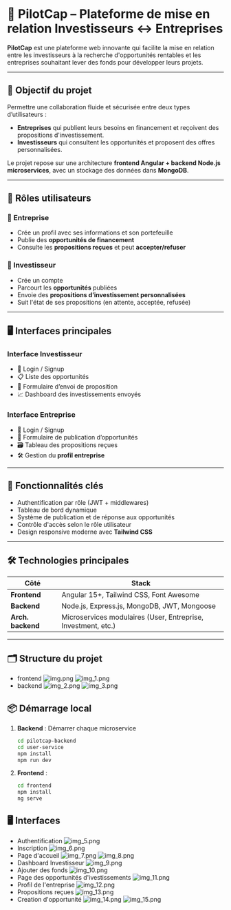 # 🚀 PilotCap – Plateforme de mise en relation Investisseurs ↔ Entreprises

**PilotCap** est une plateforme web innovante qui facilite la mise en relation entre les investisseurs à la recherche d'opportunités rentables et les entreprises souhaitant lever des fonds pour développer leurs projets.

---

## 🎯 Objectif du projet

Permettre une collaboration fluide et sécurisée entre deux types d’utilisateurs :

- **Entreprises** qui publient leurs besoins en financement et reçoivent des propositions d'investissement.
- **Investisseurs** qui consultent les opportunités et proposent des offres personnalisées.

Le projet repose sur une architecture **frontend Angular + backend Node.js microservices**, avec un stockage des données dans **MongoDB**.

---

## 👥 Rôles utilisateurs

### 🏢 Entreprise
- Crée un profil avec ses informations et son portefeuille
- Publie des **opportunités de financement**
- Consulte les **propositions reçues** et peut **accepter/refuser**

### 💼 Investisseur
- Crée un compte
- Parcourt les **opportunités** publiées
- Envoie des **propositions d’investissement personnalisées**
- Suit l'état de ses propositions (en attente, acceptée, refusée)

---

## 🖥️ Interfaces principales

### Interface Investisseur
- 🔐 Login / Signup
- 📋 Liste des opportunités
- 📨 Formulaire d’envoi de proposition
- 📈 Dashboard des investissements envoyés

### Interface Entreprise
- 🔐 Login / Signup
- 🧾 Formulaire de publication d’opportunités
- 🗃️ Tableau des propositions reçues
- 🛠️ Gestion du **profil entreprise**

---

## 🧩 Fonctionnalités clés

- Authentification par rôle (JWT + middlewares)
- Tableau de bord dynamique
- Système de publication et de réponse aux opportunités
- Contrôle d'accès selon le rôle utilisateur
- Design responsive moderne avec **Tailwind CSS**

---

## 🛠️ Technologies principales

| Côté            | Stack                                      |
|-----------------|--------------------------------------------|
| **Frontend**    | Angular 15+, Tailwind CSS, Font Awesome     |
| **Backend**     | Node.js, Express.js, MongoDB, JWT, Mongoose |
| **Arch. backend** | Microservices modulaires (User, Entreprise, Investment, etc.) |

---

## 🗂️ Structure du projet
- frontend
![img.png](img.png)
![img_1.png](img_1.png)
- backend
![img_2.png](img_2.png)
![img_3.png](img_3.png)

## 📦 Démarrage local
1. **Backend** : Démarrer chaque microservice 
   ```bash
   cd pilotcap-backend
   cd user-service
   npm install
   npm run dev
2. **Frontend** :
   ```bash
   cd frontend
   npm install
   ng serve


## 🖥️ Interfaces
- Authentification
![img_5.png](img_5.png)
- Inscription
![img_6.png](img_6.png)
- Page d'accueil
![img_7.png](img_7.png)
![img_8.png](img_8.png)
- Dashboard Investisseur
![img_9.png](img_9.png)
- Ajouter des fonds
![img_10.png](img_10.png)
- Page des opportunités d'ivestissements
![img_11.png](img_11.png)
- Profil de l'entreprise
![img_12.png](img_12.png)
- Propositions reçues
![img_13.png](img_13.png)
- Creation d'opportunité
![img_14.png](img_14.png)
![img_15.png](img_15.png)